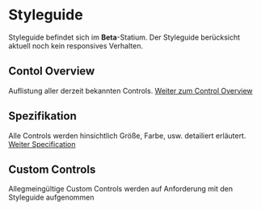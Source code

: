 # Styleguide
Styleguide befindet sich im **Beta**-Statium. Der Styleguide berücksicht aktuell noch kein responsives Verhalten.

## Contol Overview
Auflistung aller derzeit bekannten Controls. [Weiter zum Control Overview](https://eurodata.github.io/Styleguide/Control%20Overview/index.html)

## Spezifikation
Alle Controls werden hinsichtlich Größe, Farbe, usw. detailiert erläutert. 
[Weiter Specification](https://eurodata.github.io/Styleguide/Specification/index.html)

## Custom Controls
Allegmeingültige Custom Controls werden auf Anforderung mit den Styleguide aufgenommen

